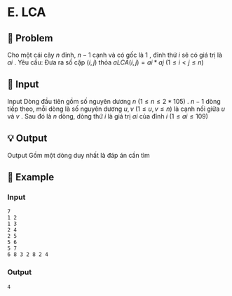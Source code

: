 # E. LCA

## 📖 Problem

Cho một cái cây
$n$
đỉnh,
$n- 1$
cạnh và có gốc là
$1$
, đỉnh thứ
$i$
sẽ có giá trị là
$ai$
.
Yêu cầu:
Đưa ra số cặp
$(i,j)$
thỏa
$aLCA(i,j)=ai*aj$
$(1 ≤i<j≤n)$


## 🧩 Input

Input
Dòng đầu tiên gồm số nguyên dương
$n$
$(1 ≤n≤ 2 * 105)$
.
$n- 1$
dòng tiếp theo, mỗi dòng là số nguyên dương
$u,v$
$(1 ≤u,v≤n)$
là cạnh nối giữa
$u$
và
$v$
.
Sau đó là
$n$
dòng, dòng thứ
$i$
là giá trị
$ai$
của đỉnh
$i$
$(1 ≤ai≤ 109)$


## 💡 Output

Output
Gồm một dòng duy nhất là đáp án cần tìm


## 🧠 Example

### Input

```text
7
1 2
1 3
2 4
2 5
5 6
5 7
6 8 3 2 8 2 4
```

### Output

```text
4
```


